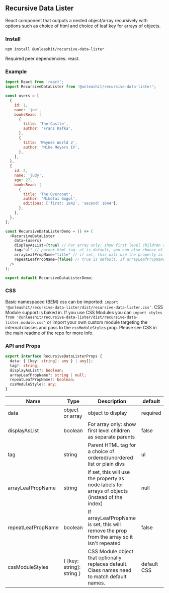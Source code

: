 ## Recursive Data Lister

React component that outputs a nested object/array recursively with options such as choice of html and choice of leaf key for arrays of objects.

### Install

```
npm install @unleashit/recursive-data-lister
```

Required peer dependencies: react.

### Example

```javascript
import React from 'react';
import RecursiveDataLister from '@unleashit/recursive-data-lister';

const users = [
  {
    id: 1,
    name: 'joe',
    booksRead: [
      {
        title: 'The Castle',
        author: 'Franz Kafka',
      },
      {
        title: 'Waynes World 2',
        author: 'Mike Meyers IV',
      },
    ],
  },
  {
    id: 2,
    name: 'judy',
    age: 27,
    booksRead: [
      {
        title: 'The Overcoat',
        author: 'Nikolai Gogol',
        editions: ['first: 1842', 'second: 1844'],
      },
    ],
  },
];

const RecursiveDataListerDemo = () => (
  <RecursiveDataLister
    data={users}
    displayAsList={true} // For array only: show first level children as separate parents. False is default (outputs as a single top level object)
    tag="ul" // parent html tag. ul is default, you can also choose ol or div
    arrayLeafPropName="title" // if set, this will use the property as node labels for arrays of objects (instead of the index). Careful with this, it only works with one property!
    repeatLeafPropName={false} // true is default. If arrayLeafPropName is set, this will remove the prop from the array so it isn't repeated
  />
);

export default RecursiveDataListerDemo;
```

### CSS

Basic namespaced (BEM) css can be imported: `import '@unleashit/recursive-data-lister/dist/recursive-data-lister.css'`. CSS Module support is baked in. If you use CSS Modules you can `import styles from '@unleashit/recursive-data-lister/dist/recursive-data-lister.module.css'` or import your own custom module targeting the internal classes and pass to the `cssModuleStyles` prop. Please see CSS in the main readme of the repo for more info.

### API and Props

```typescript
export interface RecursiveDataListerProps {
  data: { [key: string]: any } | any[];
  tag?: string;
  displayAsList?: boolean;
  arrayLeafPropName?: string | null;
  repeatLeafPropName?: boolean;
  cssModuleStyle?: any;
}
```

| Name               | Type                      | Description                                                                                    | default     |
| ------------------ | ------------------------- | ---------------------------------------------------------------------------------------------- | ----------- |
| data               | object or array           | object to display                                                                              | required    |
| displayAsList      | boolean                   | For array only: show first level children as separate parents                                  | false       |
| tag                | string                    | Parent HTML tag for a choice of ordered/unordered list or plain divs                           | ul          |
| arrayLeafPropName  | string                    | if set, this will use the property as node labels for arrays of objects (instead of the index) | null        |
| repeatLeafPropName | boolean                   | If arrayLeafPropName is set, this will remove the prop from the array so it isn't repeated     | false       |
| cssModuleStyles    | { [key: string]: string } | CSS Module object that optionally replaces default. Class names need to match default names.   | default CSS |
